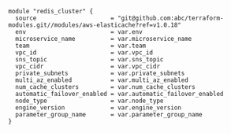     module "redis_cluster" {
      source                     = "git@github.com:abc/terraform-modules.git//modules/aws-elasticache?ref=v1.0.18"
      env                        = var.env
      microservice_name          = var.microservice_name
      team                       = var.team
      vpc_id                     = var.vpc_id
      sns_topic                  = var.sns_topic
      vpc_cidr                   = var.vpc_cidr
      private_subnets            = var.private_subnets
      multi_az_enabled           = var.multi_az_enabled
      num_cache_clusters         = var.num_cache_clusters
      automatic_failover_enabled = var.automatic_failover_enabled
      node_type                  = var.node_type
      engine_version             = var.engine_version
      parameter_group_name       = var.parameter_group_name
    }
